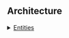 ## Architecture

<details>
  <summary><a href="./concept/Entities.md">
    Entities 
  </a></summary>
    Overview of the entities presented in the module.<br>
    <a href="./concept/Entities.md#class-_loggerbasic">
    Class _.LoggerBasic
    </a>
</details>